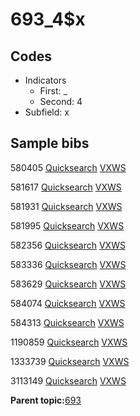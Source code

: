 # 693\_4$x

## Codes

-   Indicators
    -   First: \_
    -   Second: 4
-   Subfield: x

## Sample bibs

580405 [Quicksearch](https://search.library.yale.edu/catalog/580405) [VXWS](http://prodorbis.library.yale.edu:7014/vxws/GetHoldingsService?bibId=580405)

581617 [Quicksearch](https://search.library.yale.edu/catalog/581617) [VXWS](http://prodorbis.library.yale.edu:7014/vxws/GetHoldingsService?bibId=581617)

581931 [Quicksearch](https://search.library.yale.edu/catalog/581931) [VXWS](http://prodorbis.library.yale.edu:7014/vxws/GetHoldingsService?bibId=581931)

581995 [Quicksearch](https://search.library.yale.edu/catalog/581995) [VXWS](http://prodorbis.library.yale.edu:7014/vxws/GetHoldingsService?bibId=581995)

582356 [Quicksearch](https://search.library.yale.edu/catalog/582356) [VXWS](http://prodorbis.library.yale.edu:7014/vxws/GetHoldingsService?bibId=582356)

583336 [Quicksearch](https://search.library.yale.edu/catalog/583336) [VXWS](http://prodorbis.library.yale.edu:7014/vxws/GetHoldingsService?bibId=583336)

583629 [Quicksearch](https://search.library.yale.edu/catalog/583629) [VXWS](http://prodorbis.library.yale.edu:7014/vxws/GetHoldingsService?bibId=583629)

584074 [Quicksearch](https://search.library.yale.edu/catalog/584074) [VXWS](http://prodorbis.library.yale.edu:7014/vxws/GetHoldingsService?bibId=584074)

584313 [Quicksearch](https://search.library.yale.edu/catalog/584313) [VXWS](http://prodorbis.library.yale.edu:7014/vxws/GetHoldingsService?bibId=584313)

1190859 [Quicksearch](https://search.library.yale.edu/catalog/1190859) [VXWS](http://prodorbis.library.yale.edu:7014/vxws/GetHoldingsService?bibId=1190859)

1333739 [Quicksearch](https://search.library.yale.edu/catalog/1333739) [VXWS](http://prodorbis.library.yale.edu:7014/vxws/GetHoldingsService?bibId=1333739)

3113149 [Quicksearch](https://search.library.yale.edu/catalog/3113149) [VXWS](http://prodorbis.library.yale.edu:7014/vxws/GetHoldingsService?bibId=3113149)

**Parent topic:**[693](../../tags/693/693.md)

